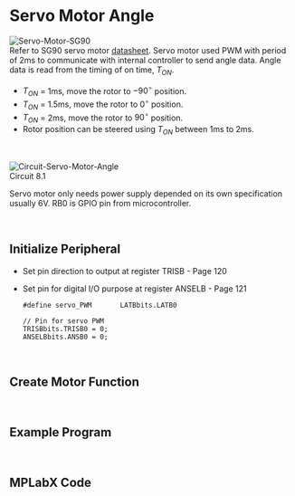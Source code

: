 # Servo Motor Angle

![Servo-Motor-SG90](https://github.com/user-attachments/assets/224cbf88-a894-4aaa-9177-ba7f51ed7456)
<br/>
Refer to SG90 servo motor [datasheet](http://www.ee.ic.ac.uk/pcheung/teaching/DE1_EE/stores/sg90_datasheet.pdf). 
Servo motor used PWM with period of 2ms to communicate with internal controller to send angle data. Angle data is read from the timing of on time, $T_{ON}$.

* $T_{ON}$ = 1ms, move the rotor to $-90^\circ$ position.
* $T_{ON}$ = 1.5ms, move the rotor to $0^\circ$ position.
* $T_{ON}$ = 2ms, move the rotor to $90^\circ$ position.
* Rotor position can be steered using $T_{ON}$ between 1ms to 2ms.
<br/>

![Circuit-Servo-Motor-Angle](https://github.com/user-attachments/assets/d8c74132-e34e-4e30-964f-c6ac0f7dd1dc)
<br/>
Circuit 8.1

Servo motor only needs power supply depended on its own specification usually 6V. RB0 is GPIO pin from microcontroller.
<br/>

<br/>

## Initialize Peripheral

* Set pin direction to output at register TRISB - Page 120
* Set pin for digital I/O purpose at register ANSELB - Page 121

  ```
  #define servo_PWM       LATBbits.LATB0
  ```
  
  ```
  // Pin for servo PWM
  TRISBbits.TRISB0 = 0;
  ANSELBbits.ANSB0 = 0;
  ```
<br/>

## Create Motor Function
<br/>

## Example Program
<br/>

## MPLabX Code
<br/>
